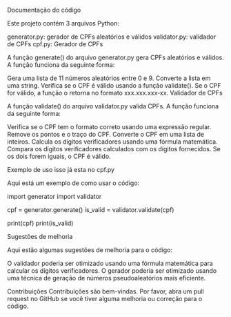 Documentação do código

Este projeto contém 3 arquivos Python:

generator.py: gerador de CPFs aleatórios e válidos
validator.py: validador de CPFs
cpf.py: Gerador de CPFs

A função generate() do arquivo generator.py gera CPFs aleatórios e válidos. A função funciona da seguinte forma:

Gera uma lista de 11 números aleatórios entre 0 e 9.
Converte a lista em uma string.
Verifica se o CPF é válido usando a função validate().
Se o CPF for válido, a função o retorna no formato xxx.xxx.xxx-xx.
Validador de CPFs

A função validate() do arquivo validator.py valida CPFs. A função funciona da seguinte forma:

Verifica se o CPF tem o formato correto usando uma expressão regular.
Remove os pontos e o traço do CPF.
Converte o CPF em uma lista de inteiros.
Calcula os dígitos verificadores usando uma fórmula matemática.
Compara os dígitos verificadores calculados com os dígitos fornecidos.
Se os dois forem iguais, o CPF é válido.

Exemplo de uso isso já esta no cpf.py

Aqui está um exemplo de como usar o código:

import generator
import validator

cpf = generator.generate()
is_valid = validator.validate(cpf)

print(cpf)
print(is_valid)

Sugestões de melhoria

Aqui estão algumas sugestões de melhoria para o código:

O validador poderia ser otimizado usando uma fórmula matemática para calcular os dígitos verificadores.
O gerador poderia ser otimizado usando uma técnica de geração de números pseudoaleatórios mais eficiente.

Contribuições
Contribuições são bem-vindas. Por favor, abra um pull request no GitHub se você tiver alguma melhoria ou correção para o código.
